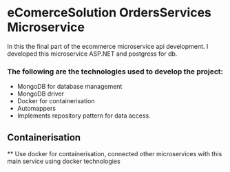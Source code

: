 # eComerceSolution OrdersServices Microservice
In this the final part of the ecommerce microservice api development.
I developed this microservice  ASP.NET and postgress for db.

### The following are the technologies used to develop the project:
* MongoDB for database management
* MongoDB driver
* Docker for containerisation
* Automappers
* Implements repository pattern for data access.

## Containerisation
 ** Use docker for containerisation, connected other microservices with this main service
 using docker technologies